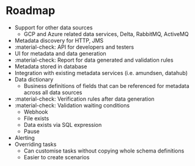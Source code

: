 # Roadmap

- Support for other data sources
    - GCP and Azure related data services, Delta, RabbitMQ, ActiveMQ
- Metadata discovery for HTTP, JMS
- :material-check: API for developers and testers
- UI for metadata and data generation
- :material-check: Report for data generated and validation rules
- Metadata stored in database
- Integration with existing metadata services (i.e. amundsen, datahub)
- Data dictionary
    - Business definitions of fields that can be referenced for metadata across all data sources
- :material-check: Verification rules after data generation
- :material-check: Validation waiting conditions
    - Webhook
    - File exists
    - Data exists via SQL expression
    - Pause
- Alerting
- Overriding tasks
    - Can customise tasks without copying whole schema definitions
    - Easier to create scenarios

